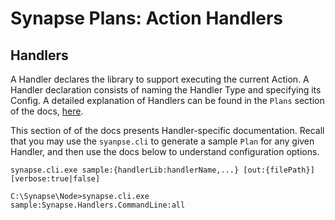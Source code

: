 # Synapse Plans: Action Handlers

## Handlers

A Handler declares the library to support executing the current Action.  A Handler declaration consists of naming the Handler Type and specifying its Config.  A detailed explanation of Handlers can be found in the `Plans` section of the docs, [here](/plans/handlers/ "Handlers").

This section of of the docs presents Handler-specific documentation.  Recall that you may use the `syanpse.cli` to generate a sample `Plan` for any given Handler, and then use the docs below to understand configuration options.

```dos
synapse.cli.exe sample:{handlerLib:handlerName,...} [out:{filePath}] [verbose:true|false]

C:\Synapse\Node>synapse.cli.exe sample:Synapse.Handlers.CommandLine:all

```